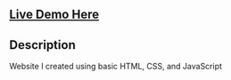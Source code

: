 ## [Live Demo Here](https://maxcodingtx-iphone-cart.netlify.app/)

## Description 
Website I created using basic HTML, CSS, and JavaScript
